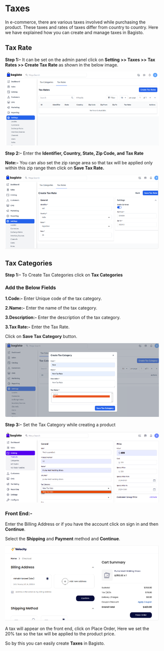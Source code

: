 # Taxes

In e-commerce, there are various taxes involved while purchasing the product. These taxes and rates of taxes differ from country to country. Here we have explained how you can create and manage taxes in Bagisto.

## Tax Rate

**Step 1:-** It can be set on the admin panel click on **Setting >> Taxes >> Tax Rates >> Create Tax Rate** as shown in the below image.

![Tax Rate](../../assets/2.3.0/images/settings/taxRate.png)

**Step 2:-** Enter the **Identifier, Country, State, Zip Code, and Tax Rate**

**Note:-** You can also set the zip range area so that tax will be applied only within this zip range then click on **Save Tax Rate.**   

![Save Tax Rate](../../assets/2.3.0/images/settings/savetaxRate.png)

## Tax Categories

**Step 1:-** To Create Tax Categories click on **Tax Categories** 

### Add the Below Fields

**1.Code:-** Enter Unique code of the tax category.

**2.Name:-** Enter the name of the tax category.

**3.Description:-** Enter the description of the tax category.

**3.Tax Rate:-** Enter the Tax Rate.

Click on **Save Tax Category** button.

![Save Category](../../assets/2.3.0/images/settings/saveCategory.png)

**Step 3:-** Set the Tax Category while creating a product

![Product Category](../../assets/2.3.0/images/settings/productCategory.png)

### Front End:-

Enter the Billing Address or if you have the account click on sign in and then **Continue**.

Select the **Shipping** and **Payment** method and **Continue**.

![Tax Front](../../assets/2.3.0/images/settings/taxFront.png)

A tax will appear on the front end, click on Place Order, Here we set the 20% tax so the tax will be applied to the product price.

So by this you can easily create **Taxes** in Bagisto.